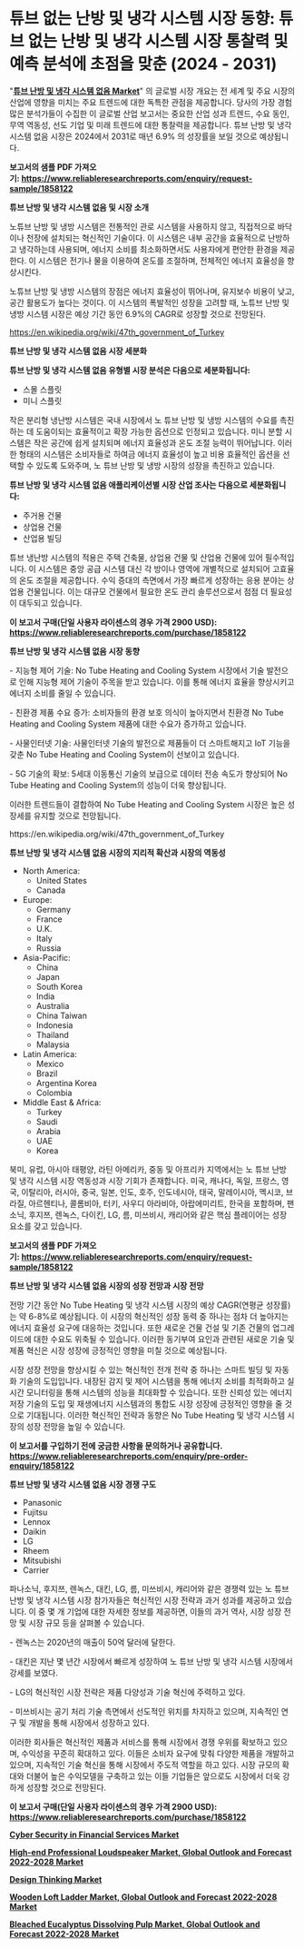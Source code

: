<p><h1>튜브 없는 난방 및 냉각 시스템 시장 동향: 튜브 없는 난방 및 냉각 시스템 시장 통찰력 및 예측 분석에 초점을 맞춘 (2024 - 2031)</h1></p><p>"<strong><a href="https://www.reliableresearchreports.com/no-tube-heating-and-cooling-system-r1858122">튜브 난방 및 냉각 시스템 없음 Market</a></strong>" 의 글로벌 시장 개요는 전 세계 및 주요 시장의 산업에 영향을 미치는 주요 트렌드에 대한 독특한 관점을 제공합니다. 당사의 가장 경험 많은 분석가들이 수집한 이 글로벌 산업 보고서는 중요한 산업 성과 트렌드, 수요 동인, 무역 역동성, 선도 기업 및 미래 트렌드에 대한 통찰력을 제공합니다. 튜브 난방 및 냉각 시스템 없음 시장은 2024에서 2031로 매년 6.9% 의 성장률을 보일 것으로 예상됩니다.</p>
<p><strong>보고서의 샘플 PDF 가져오기:&nbsp;<a href="https://www.reliableresearchreports.com/enquiry/request-sample/1858122">https://www.reliableresearchreports.com/enquiry/request-sample/1858122</a></strong></p>
<p><strong>튜브 난방 및 냉각 시스템 없음 및 시장 소개</strong></p>
<p><p>노튜브 난방 및 냉방 시스템은 전통적인 관로 시스템을 사용하지 않고, 직접적으로 바닥이나 천장에 설치되는 혁신적인 기술이다. 이 시스템은 내부 공간을 효율적으로 난방하고 냉각하는데 사용되며, 에너지 소비를 최소화하면서도 사용자에게 편안한 환경을 제공한다. 이 시스템은 전기나 물을 이용하여 온도를 조절하며, 전체적인 에너지 효율성을 향상시킨다.</p><p>노튜브 난방 및 냉방 시스템의 장점은 에너지 효율성이 뛰어나며, 유지보수 비용이 낮고, 공간 활용도가 높다는 것이다. 이 시스템의 폭발적인 성장을 고려할 때, 노튜브 난방 및 냉방 시스템 시장은 예상 기간 동안 6.9%의 CAGR로 성장할 것으로 전망된다.</p></p>
<p><a href="https://en.wikipedia.org/wiki/47th_government_of_Turkey">https://en.wikipedia.org/wiki/47th_government_of_Turkey</a></p>
<p><strong>튜브 난방 및 냉각 시스템 없음 시장 세분화</strong></p>
<p><strong>튜브 난방 및 냉각 시스템 없음 유형별 시장 분석은 다음으로 세분화됩니다:</strong></p>
<p><ul><li>스몰 스플릿</li><li>미니 스플릿</li></ul></p>
<p><p>작은 분리형 냉난방 시스템은 국내 시장에서 노 튜브 난방 및 냉방 시스템의 수요를 촉진하는 데 도움이되는 효율적이고 확장 가능한 옵션으로 인정되고 있습니다. 미니 분할 시스템은 작은 공간에 쉽게 설치되며 에너지 효율성과 온도 조절 능력이 뛰어납니다. 이러한 형태의 시스템은 소비자들로 하여금 에너지 효율성이 높고 비용 효율적인 옵션을 선택할 수 있도록 도와주며, 노 튜브 난방 및 냉방 시장의 성장을 촉진하고 있습니다.</p></p>
<p><strong>튜브 난방 및 냉각 시스템 없음 애플리케이션별 시장 산업 조사는 다음으로 세분화됩니다:</strong></p>
<p><ul><li>주거용 건물</li><li>상업용 건물</li><li>산업용 빌딩</li></ul></p>
<p><p>튜브 냉난방 시스템의 적용은 주택 건축물, 상업용 건물 및 산업용 건물에 있어 필수적입니다. 이 시스템은 중앙 공급 시스템 대신 각 방이나 영역에 개별적으로 설치되어 고효율의 온도 조절을 제공합니다. 수익 증대의 측면에서 가장 빠르게 성장하는 응용 분야는 상업용 건물입니다. 이는 대규모 건물에서 필요한 온도 관리 솔루션으로서 점점 더 필요성이 대두되고 있습니다.</p></p>
<p><strong>이 보고서 구매(단일 사용자 라이센스의 경우 가격 2900 USD): <a href="https://www.reliableresearchreports.com/purchase/1858122">https://www.reliableresearchreports.com/purchase/1858122</a></strong></p>
<p><strong>튜브 난방 및 냉각 시스템 없음 시장 동향</strong></p>
<p><p>- 지능형 제어 기술: No Tube Heating and Cooling System 시장에서 기술 발전으로 인해 지능형 제어 기술이 주목을 받고 있습니다. 이를 통해 에너지 효율을 향상시키고 에너지 소비를 줄일 수 있습니다.</p><p>- 친환경 제품 수요 증가: 소비자들의 환경 보호 의식이 높아지면서 친환경 No Tube Heating and Cooling System 제품에 대한 수요가 증가하고 있습니다.</p><p>- 사물인터넷 기술: 사물인터넷 기술의 발전으로 제품들이 더 스마트해지고 IoT 기능을 갖춘 No Tube Heating and Cooling System이 선보이고 있습니다.</p><p>- 5G 기술의 확보: 5세대 이동통신 기술의 보급으로 데이터 전송 속도가 향상되어 No Tube Heating and Cooling System의 성능이 더욱 향상됩니다.</p><p>이러한 트렌드들이 결합하여 No Tube Heating and Cooling System 시장은 높은 성장세를 유지할 것으로 전망됩니다.</p></p>
<p>https://en.wikipedia.org/wiki/47th_government_of_Turkey</p>
<p><strong>튜브 난방 및 냉각 시스템 없음 시장의 지리적 확산과 시장의 역동성</strong></p>
<p><ul>
    <li>
        North America:
        <ul>
            <li>United States</li>
            <li>Canada</li>
        </ul>
    </li>
    <li>
        Europe:
        <ul>
            <li>Germany</li>
            <li>France</li>
            <li>U.K.</li>
            <li>Italy</li>
            <li>Russia</li>
        </ul>
    </li>
    <li>
        Asia-Pacific:
        <ul>
            <li>China</li>
            <li>Japan</li>
            <li>South Korea</li>
            <li>India</li>
            <li>Australia</li>
            <li>China Taiwan</li>
            <li>Indonesia</li>
            <li>Thailand</li>
            <li>Malaysia</li>
        </ul>
    </li>
    <li>
        Latin America:
        <ul>
            <li>Mexico</li>
            <li>Brazil</li>
            <li>Argentina Korea</li>
            <li>Colombia</li>
        </ul>
    </li>
    <li>
        Middle East & Africa:
        <ul>
            <li>Turkey</li>
            <li>Saudi</li>
            <li>Arabia</li>
            <li>UAE</li>
            <li>Korea</li>
        </ul>
    </li>
    </ul></p>
<p><p>북미, 유럽, 아시아 태평양, 라틴 아메리카, 중동 및 아프리카 지역에서는 노 튜브 난방 및 냉각 시스템 시장 역동성과 시장 기회가 존재합니다. 미국, 캐나다, 독일, 프랑스, 영국, 이탈리아, 러시아, 중국, 일본, 인도, 호주, 인도네시아, 태국, 말레이시아, 멕시코, 브라질, 아르헨티나, 콜롬비아, 터키, 사우디 아라비아, 아랍에미리트, 한국을 포함하며, 팬소닉, 후지쯔, 렌녹스, 다이킨, LG, 름, 미쓰비시, 캐리어와 같은 핵심 플레이어는 성장 요소를 갖고 있습니다.</p></p>
<p><strong>보고서의 샘플 PDF 가져오기:&nbsp;<a href="https://www.reliableresearchreports.com/enquiry/request-sample/1858122">https://www.reliableresearchreports.com/enquiry/request-sample/1858122</a></strong></p>
<p><strong>튜브 난방 및 냉각 시스템 없음 시장의 성장 전망과 시장 전망</strong></p>
<p><p>전망 기간 동안 No Tube Heating 및 냉각 시스템 시장의 예상 CAGR(연평균 성장률)는 약 6-8%로 예상됩니다. 이 시장의 혁신적인 성장 동력 중 하나는 점차 더 높아지는 에너지 효율성 요구에 대응하는 것입니다. 또한 새로운 건물 건설 및 기존 건물의 업그레이드에 대한 수요도 위축될 수 있습니다. 이러한 동기부여 요인과 관련된 새로운 기술 및 제품 혁신은 시장 성장에 긍정적인 영향을 미칠 것으로 예상됩니다.</p><p>시장 성장 전망을 향상시킬 수 있는 혁신적인 전개 전략 중 하나는 스마트 빌딩 및 자동화 기술의 도입입니다. 내장된 감지 및 제어 시스템을 통해 에너지 소비를 최적화하고 실시간 모니터링을 통해 시스템의 성능을 최대화할 수 있습니다. 또한 신뢰성 있는 에너지 저장 기술의 도입 및 재생에너지 시스템과의 통합도 시장 성장에 긍정적인 영향을 줄 것으로 기대됩니다. 이러한 혁신적인 전략과 동향은 No Tube Heating 및 냉각 시스템 시장의 성장 전망을 높일 수 있습니다.</p></p>
<p><strong>이 보고서를 구입하기 전에 궁금한 사항을 문의하거나 공유합니다. <a href="https://www.reliableresearchreports.com/enquiry/pre-order-enquiry/1858122">https://www.reliableresearchreports.com/enquiry/pre-order-enquiry/1858122</a></strong></p>
<p><strong>튜브 난방 및 냉각 시스템 없음 시장 경쟁 구도</strong></p>
<p><ul><li>Panasonic</li><li>Fujitsu</li><li>Lennox</li><li>Daikin</li><li>LG</li><li>Rheem</li><li>Mitsubishi</li><li>Carrier</li></ul></p>
<p><p>파나소닉, 후지쯔, 렌녹스, 대킨, LG, 름, 미쓰비시, 캐리어와 같은 경쟁력 있는 노 튜브 난방 및 냉각 시스템 시장 참가자들은 혁신적인 시장 전략과 과거 성과를 제공하고 있습니다. 이 중 몇 개 기업에 대한 자세한 정보를 제공하면, 이들의 과거 역사, 시장 성장 전망 및 시장 규모 등을 살펴볼 수 있습니다.</p><p>- 렌녹스는 2020년의 매출이 50억 달러에 달한다.</p><p>- 대킨은 지난 몇 년간 시장에서 빠르게 성장하여 노 튜브 난방 및 냉각 시스템 시장에서 강세를 보였다.</p><p>- LG의 혁신적인 시장 전략은 제품 다양성과 기술 혁신에 주력하고 있다.</p><p>- 미쓰비시는 공기 처리 기술 측면에서 선도적인 위치를 차지하고 있으며, 지속적인 연구 및 개발을 통해 시장에서 성장하고 있다.</p><p>이러한 회사들은 혁신적인 제품과 서비스를 통해 시장에서 경쟁 우위를 확보하고 있으며, 수익성을 꾸준히 확대하고 있다. 이들은 소비자 요구에 맞춰 다양한 제품을 개발하고 있으며, 지속적인 기술 혁신을 통해 시장에서 주도적 역할을 하고 있다. 시장 규모의 확대와 더불어 높은 수익모델을 구축하고 있는 이들 기업들은 앞으로도 시장에서 더욱 강하게 성장할 것으로 전망된다.</p></p>
<p><strong>이 보고서 구매(단일 사용자 라이센스의 경우 가격 2900 USD): <a href="https://www.reliableresearchreports.com/purchase/1858122">https://www.reliableresearchreports.com/purchase/1858122</a></strong></p>
<p><strong><p><a href="https://github.com/hlspriggs/Market-Research-Report-List-1/blob/main/cyber-security-in-financial-services-market.md">Cyber Security in Financial Services Market</a></p><p><a href="https://issuu.com/reportprime-2/docs/high-end-professional-loudspeaker-m_62c1e23cddd778">High-end Professional Loudspeaker Market, Global Outlook and Forecast 2022-2028 Market</a></p><p><a href="https://github.com/BurtonGALEN/Market-Research-Report-List-1/blob/main/design-thinking-market.md">Design Thinking Market</a></p><p><a href="https://issuu.com/reportprime-2/docs/wooden-loft-ladder-market-global-ou_d616bdd66f384c">Wooden Loft Ladder Market, Global Outlook and Forecast 2022-2028 Market</a></p><p><a href="https://issuu.com/reportprime-2/docs/bleached-eucalyptus-dissolving-pulp_3d90abb555c43a">Bleached Eucalyptus Dissolving Pulp Market, Global Outlook and Forecast 2022-2028 Market</a></p></strong></p>
<p></p>